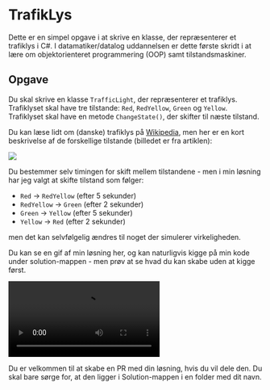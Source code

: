 # TrafikLys

Dette er en simpel opgave i at skrive en klasse, der repræsenterer et trafiklys i C#. I datamatiker/datalog uddannelsen er dette første skridt i at lære om objektorienteret programmering (OOP) samt tilstandsmaskiner.

## Opgave

Du skal skrive en klasse `TrafficLight`, der repræsenterer et trafiklys. Trafiklyset skal have tre tilstande: `Red`, `RedYellow`, `Green` og `Yellow`. Trafiklyset skal have en metode `ChangeState()`, der skifter til næste tilstand. 

Du kan læse lidt om (danske) trafiklys på [Wikipedia](https://da.wikipedia.org/wiki/Trafiksignal), men her er en kort beskrivelse af de forskellige tilstande (billedet er fra artiklen):

![](https://upload.wikimedia.org/wikipedia/commons/thumb/f/f8/Traffic_lights_4_states.png/220px-Traffic_lights_4_states.png)

Du bestemmer selv timingen for skift mellem tilstandene - men i min løsning har jeg valgt at skifte tilstand som følger:

- `Red` -> `RedYellow` (efter 5 sekunder)
- `RedYellow` -> `Green` (efter 2 sekunder)
- `Green` -> `Yellow` (efter 5 sekunder)
- `Yellow` -> `Red` (efter 2 sekunder)

men det kan selvfølgelig ændres til noget der simulerer virkeligheden.

Du kan se en gif af min løsning her, og kan naturligvis kigge på min kode under solution-mappen - men prøv at se hvad du kan skabe uden at kigge først.

<div>
    <video src='https://github.com/opgaver/TrafikLys/raw/master/solution/mcronberg/TrafficLight/trafiklys.mp4' />
</div>

Du er velkommen til at skabe en PR med din løsning, hvis du vil dele den. Du skal bare sørge for, at den ligger i Solution-mappen i en folder med dit navn.